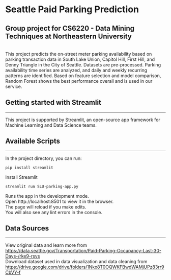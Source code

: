 # Seattle Paid Parking Prediction
Group project for CS6220 - Data Mining Techniques at Northeastern University
-----
<br>
This project predicts the on-street meter parking availability based on parking transaction data in South Lake Union, Capitol Hill, First Hill, and Denny Triangle in the City of Seattle. Datasets are pre-processed. Parking availability time series are analyzed, and daily and weekly recurring patterns are identified. Based on feature selection and model comparison, Random Forest shows the best performance overall and is used in our service. 
<br>

## Getting started with Streamlit
-----
This project is supported by Streamlit, an open-source app framework for Machine Learning and Data Science teams.

## Available Scripts
-----
In the project directory, you can run:

```
pip install streamlit
```
Install Streamlit


```
streamlit run SLU-parking-app.py
```
Runs the app in the development mode. <br>
Open http://localhost:8501 to view it in the browser. <br>
The page will reload if you make edits. <br>
You will also see any lint errors in the console.


## Data Sources
-----
View original data and learn more from https://data.seattle.gov/Transportation/Paid-Parking-Occupancy-Last-30-Days-/rke9-rsvs
<br>
Download dataset used in data visualization and data cleaning from https://drive.google.com/drive/folders/1Nkx8T0OQWKFBwdWAMjUPz83rr9CbVY-f
<br>
